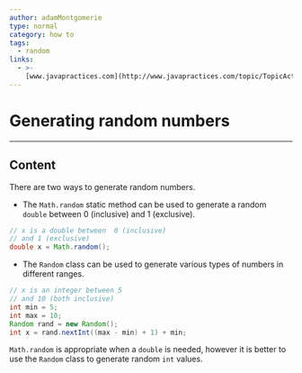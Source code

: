 ```yaml
---
author: adamMontgomerie
type: normal
category: how to
tags:
  - random
links:
  - >-
    [www.javapractices.com](http://www.javapractices.com/topic/TopicAction.do?Id=62){website}
---
```


# Generating random numbers


---

## Content

There are two ways to generate random numbers.

- The `Math.random` static method can be used to generate a random `double` between 0  (inclusive) and 1 (exclusive).

```java
// x is a double between  0 (inclusive)
// and 1 (exclusive)
double x = Math.random();
```

- The `Random` class can be used to generate various types of numbers in different ranges.

```java
// x is an integer between 5 
// and 10 (both inclusive)
int min = 5;
int max = 10;
Random rand = new Random();
int x = rand.nextInt((max - min) + 1) + min;
```

`Math.random` is appropriate when a `double` is needed, however it is better to use the `Random` class to generate random `int` values.
